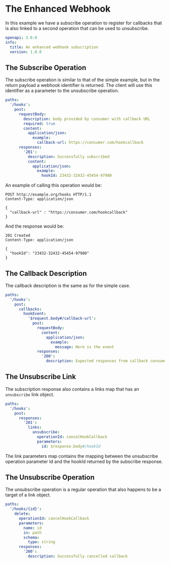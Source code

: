 # The Enhanced Webhook 
In this example we have a subscribe operation to register for callbacks that is also linked to a second operation that can be used to unsubscribe.

```yaml
openapi: 3.0.0
info:
  title: An enhanced webhook subscription
  version: 1.0.0
```

## The Subscribe Operation
The subscribe operation is similar to that of the simple example, but in the return payload a webhook identifier is returned.  The client will use this identifier as a parameter to the unsubscribe operation.

```yaml
paths:
  '/hooks':
    post:
      requestBody:    
        description: body provided by consumer with callback URL
        required: true
        content:
          application/json:
            example:
              callback-url: https://consumer.com/hookcallback        
      responses:      
        '201':
          description: Successfully subscribed
          content:
            application/json:
              example:
                hookId: 23432-32432-45454-97980
```
An example of calling this operation would be:

```http
POST http://example.org/hooks HTTP/1.1
Content-Type: application/json

{
  "callback-url" : "https://consumer.com/hookcallback"
}
```
And the response would be:

```http
201 Created
Content-Type: application/json

{
  "hookId": "23432-32432-45454-97980"
}
```

## The Callback Description
The callback description is the same as for the simple case.

```yaml
paths:
  '/hooks':
    post:
      callbacks:
        hookEvent:
          '$request.body#/callback-url':
            post:
              requestBody:
                content:
                  application/json:
                    example:
                      message: Here is the event
              responses:
                '200':
                  description: Expected responses from callback consumer
```



## The Unsubscribe Link
The subscription response also contains a links map that has an `unsubscribe` link object.

```yaml
paths:
  '/hooks':
    post:
      responses:      
        '201':
          links:
            unsubscribe:
              operationId: cancelHookCallback
              parameters: 
                id: $response.body#/hookId
```
The link parameters map contains the mapping between the unsubscribe operation parameter Id and the hookId returned by the subscribe response. 

## The Unsubscribe Operation
The unsubscribe operation is a regular operation that also happens to be a target of a link object.

```yaml
paths:
  '/hooks/{id}':
    delete:
      operationId: cancelHookCallback
      parameters:
        name: id
        in: path
        schema: 
          type: string
      responses:
        '200':
          description: Successfully cancelled callback
```

